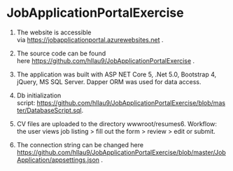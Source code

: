 # JobApplicationPortalExercise

1. The website is accessible via https://jobapplicationportal.azurewebsites.net .  

2. The source code can be found here https://github.com/hllau9/JobApplicationPortalExercise .

3. The application was built with ASP NET Core 5, .Net 5.0, Bootstrap 4, jQuery, MS SQL Server. Dapper ORM was used for data access.

4. Db initialization script: https://github.com/hllau9/JobApplicationPortalExercise/blob/master/DatabaseScript.sql.

5. CV files are uploaded to the directory wwwroot/resumes6. Workflow: the user views job listing > fill out the form > review > edit or submit. 

6. The connection string can be changed here https://github.com/hllau9/JobApplicationPortalExercise/blob/master/JobApplication/appsettings.json .
